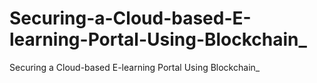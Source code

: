 # Securing-a-Cloud-based-E-learning-Portal-Using-Blockchain_
Securing a Cloud-based E-learning Portal Using Blockchain_
